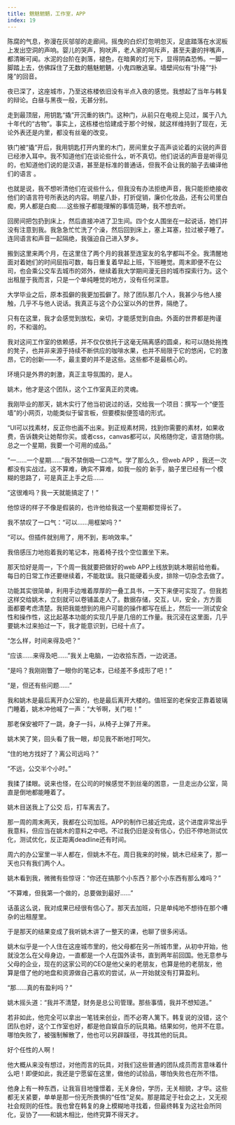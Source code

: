 ```yaml
---
title: 魑魅魍魉，工作室，APP
index: 19
---
```


﻿陈腐的气息，弥漫在灰邬邬的走廊间。摇曳的白炽灯忽明忽灭，足底踏落在水泥板上发出空洞的声响。婴儿的哭声，狗吠声，老人家的呵斥声，甚至夫妻的拌嘴声，都清晰可闻。水泥的台阶在剥落，褪色，在暗黄的灯光下，显得阴森恐怖。一脚一脚踏上去，仿佛踩住了无数的魑魅魍魉，小鬼四散逃窜。墙壁间似有“扑隆”“扑隆”的回音。

夜已深了，这座城市，乃至这栋楼依旧没有半点入夜的感觉。我想起了当年与韩复的辩论。白昼与黑夜一般，无甚分别。

走到最顶层，用钥匙“撬”开沉重的铁门。这种门，从前只在电视上见过，属于八九十年代的“古物”。事实上，这栋楼也恰建成于那个时候，就这样维持到了现在，无论外表还是内里，都没有丝毫的改变。

铁门被“撬”开后，我用钥匙打开内里的木门，房间里女子高声谈论着的尖锐的声音已经渗入耳中。我不知道他们在谈论些什么，听不真切。他们说话的声音是听得见的，也知道他们说的是汉语，甚至是标准的普通话，但我不会让我的脑子去编译他们的语言 。

也就是说，我不想听清他们在说些什么，但我没有办法拒绝声音，我只能拒绝接收他们的语言符号所表达的内容。明星八卦，打折促销，廉价化妆品，还有公司里白痴，男人都是白痴……这些猴子都能理解的事情范畴，我不想去听。

回房间把包扔到床上，然后直接冲进了卫生间。四个女人围坐在一起说话，她们并没有注意到我。我急急忙忙洗了个澡，然后回到床上，塞上耳塞，拉过被子睡了。连同语言和声音一起隔绝，我强迫自己进入梦乡。

搬到这里来两个月，在这里住了两个月的我甚至连室友的名字都叫不全。我清醒地面对着她们的时间屈指可数，每日重复着早起上班，下班睡觉。周末即便不在公司，也会乘公交车去城市的郊外，继续着我大学期间漫无目的城市探索行为。这个出租屋于我而言，只是一个单纯睡觉的地方，没有任何深意。

大学毕业之后，原本孤僻的我更加孤僻了。除了团队那几个人，我甚少与他人接触，几乎不与他人说话。我真正与这个办公室以外的世界，隔绝了。

只有在这里，我才会感觉到放松，亲切，才能感觉到自由。外面的世界都是拘谨的，不和谐的。

我对这间工作室的依赖感，并不仅仅依托于这毫无隔离感的圆桌，和可以随处拖拽的凳子，也并非来源于持续不断供应的咖啡水果，也并不局限于它的悠闲，它的激昂，它的创新——不，最主要的并不是这些。这些都不是最核心的。

环境只是外界的刺激，真正主导氛围的，是人。

姚木，他才是这个团队，这个工作室真正的灵魂。



我刚毕业的那天，姚木实行了他当初说过的话，交给我一个项目：撰写一个“便签墙”的小网页，功能类似于留言板，但要模拟便签墙的形式。

“UI可以找素材，反正你也画不出来。到正规素材网，找到你需要的素材，如果收费，告诉魏央让她帮你买。或者css，canvas都可以，风格随你定，语言随你挑。总之一个星期，我要一个可用的成品。”

“一……一个星期……”我不禁倒吸一口凉气。学了那么久，但web APP ，我还一次都没有实战过。这不算难，确实不算难，如我一般的 新手，脑子里已经有一个模糊的思路了，可是真正上手之后……

“这很难吗？我一天就能搞定了！”

他惊讶的样子不像是假装的，也许他给我这一个星期都觉得长了。

我不禁叹了一口气：“可以……用框架吗？”

“可以。但插件就别用了，用不到，影响效率。”

我倍感压力地抱着我的笔记本，拖着椅子找个空位置坐下来。

那天恰好是周一，下个周一我就要把做好的web APP上线放到姚木眼前给他看。每日的日常工作还要继续着，不能耽误。我只能硬着头皮，排除一切杂念去做了。

功能其实很简单，利用手边堆着厚厚的一叠工具书，一天下来便可实现了。但我若这样交给姚木，立刻就可以卷铺盖走人了。数据存储，交互，UI，安全，方方面面都要考虑清楚。我把我能想到的用户可能的操作都写在纸上，然后一一测试安全性和操作性，这比起基本功能的实现几乎是几倍的工作量。我沉浸在这里面，几乎要姚木过来拍过一下，我才能意识到，已经十点了。

“怎么样，时间来得及吧？”

“应该……来得及吧……”我关上电脑，一边收拾东西，一边说道。

“是吗？我刚刚瞥了一眼你的笔记本，已经差不多成形了吧！”

“是，但还有些问题……”

我和姚木是最后离开办公室的，也是最后离开大楼的。值班室的老保安正靠着玻璃门睡着，姚木冲他喊了一声：“大爷啊，关门啦！”

那老保安被吓了一跳，身子一抖，从椅子上弹了开来。

姚木笑了笑，回头看了我一眼，却见我不断地打呵欠。

“住的地方找好了？离公司远吗？”

“不远，公交半个小时。”

我揉了揉眼。说来也怪，在公司的时候感觉不到丝毫的困意，一旦走出办公室，简直是倒地都能睡着了。

姚木目送我上了公交 后，打车离去了。

那一周的周末两天，我都在公司加班。APP的制作已接近完成，这个进度非常出乎我意料，但应当在姚木的意料之中吧。不过我仍旧是没有信心，仍旧不停地测试优化，测试优化，反正距离deadline还有时间。

周六的办公室里一半人都在，但姚木不在。周日我来的时候，姚木已经来了，那一天也只有我们两个人。

姚木看到我，微微有些惊讶：“你还在搞那个小东西？那个小东西有那么难吗？”

“不算难，但我第一个做的，总要做到最好……”

话虽这么说，我对成果已经很有信心了。那天去加班，只是单纯地不想待在那个嘈杂的出租屋里。

于是那天的结果变成了我听姚木讲了一整天的课，也聊了很多闲话。

姚木似乎是一个人住在这座城市里的，他父母都在另一所城市里，从初中开始，他就没怎么在父母身边，一直都是一个人在国外读书，直到两年前回国。他无意参与父母的企业，现在的这家公司的CEO是他父亲的老朋友，也算是他的老朋友，他算是借了他的地盘和资源做自己喜欢的尝试，从一开始就没有打算盈利。

“那……真的有盈利吗？”

姚木摇头道：“我并不清楚，财务是总公司管理。那些事情，我并不想知道。”

若非如此，他完全可以拿出一笔钱来创业，而不必寄人篱下。韩复说的没错，这个团队也好，这个工作室也好，都是他自娱自乐的玩具箱。结果如何，他并不在意。哪怕失败了，被强制解散了，他也可以另辟蹊径，寻找其他的玩具。

好个任性的人啊！

他大概从来没有想过，对他而言的玩具，对我们这些普通的团队成员而言意味着什么吧！即便如此，我还是宁愿留在这里，做他的试验品，哪怕失败也在所不惜。

他身上有一种东西，让我盲目地憧憬着，无关身份，学历，无关相貌，才华。这些都无关紧要，单单是那一份无所畏惧的“任性”足矣。那是踏足于社会之上，又无视社会规则的任性。我也曾在韩复的身上模糊地寻找着，但最终韩复为这社会所同化，妥协了——和姚木相比，他终究算不得天才。

